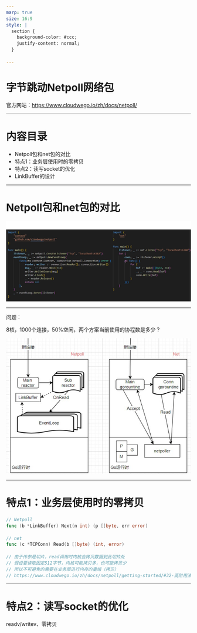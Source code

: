 ```yaml
---
marp: true
size: 16:9
style: |
  section {
    background-color: #ccc;
    justify-content: normal;
  }

---
```

# 
# 
# 
# 字节跳动Netpoll网络包
官方网站：https://www.cloudwego.io/zh/docs/netpoll/

---
# 内容目录
* Netpoll包和net包的对比
* 特点1：业务层使用时的零拷贝
* 特点2：读写socket的优化
* LinkBuffer的设计

---
# Netpoll包和net包的对比
![bg fit](images/net_netpoll.png)

---
问题：

8核，1000个连接，50%空闲，两个方案当前使用的协程数是多少？

![bg left:70% w:98%](images/net_netpoll2.jpg)

---
# 特点1：业务层使用时的零拷贝

```go
// Netpoll
func (b *LinkBuffer) Next(n int) (p []byte, err error)

// net
func (c *TCPConn) Read(b []byte) (int, error)

// 由于传参是切片，read调用时内核会拷贝数据到此切片处
// 假设要读取固定512字节，内核可能拷贝多，也可能拷贝少
// 所以不可避免的需要在业务层进行内存的重组（拷贝）
// https://www.cloudwego.io/zh/docs/netpoll/getting-started/#32-高阶用法
```

---
# 特点2：读写socket的优化

readv/writev、零拷贝
